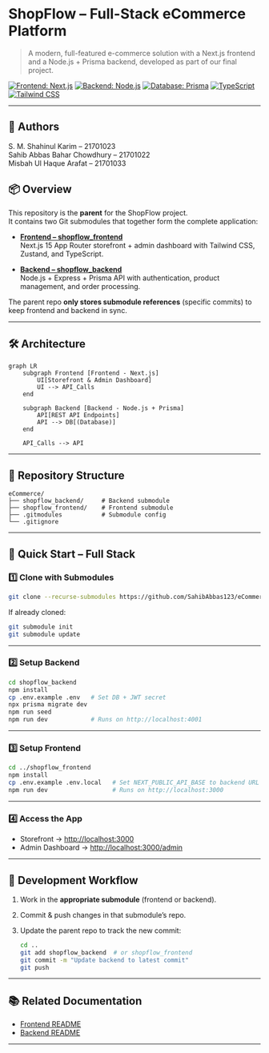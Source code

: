 # ShopFlow – Full-Stack eCommerce Platform

> A modern, full-featured e-commerce solution with a Next.js frontend and a Node.js + Prisma backend, developed as part of our final project.

[![Frontend: Next.js](https://img.shields.io/badge/Frontend-Next.js_15-black)](https://nextjs.org/)
[![Backend: Node.js](https://img.shields.io/badge/Backend-Node.js_Express-green)](https://nodejs.org/)
[![Database: Prisma](https://img.shields.io/badge/Database-Prisma_ORM-blue)](https://www.prisma.io/)
[![TypeScript](https://img.shields.io/badge/TypeScript-5-blue)](https://www.typescriptlang.org/)
[![Tailwind CSS](https://img.shields.io/badge/Tailwind-3-38B2AC)](https://tailwindcss.com/)

---
## 👥 Authors

S. M. Shahinul Karim – 21701023 \
Sahib Abbas Bahar Chowdhury – 21701022 \
Misbah Ul Haque Arafat – 21701033


## 📦 Overview

This repository is the **parent** for the ShopFlow project.  
It contains two Git submodules that together form the complete application:

- **[Frontend – shopflow_frontend](https://github.com/ShahinulRafi/shopflow_frontend.git)**  
  Next.js 15 App Router storefront + admin dashboard with Tailwind CSS, Zustand, and TypeScript.

- **[Backend – shopflow_backend](https://github.com/ShahinulRafi/shopflow_backend.git)**  
  Node.js + Express + Prisma API with authentication, product management, and order processing.

The parent repo **only stores submodule references** (specific commits) to keep frontend and backend in sync.

---

## 🛠️ Architecture

```mermaid
graph LR
    subgraph Frontend [Frontend - Next.js]
        UI[Storefront & Admin Dashboard]
        UI --> API_Calls
    end

    subgraph Backend [Backend - Node.js + Prisma]
        API[REST API Endpoints]
        API --> DB[(Database)]
    end

    API_Calls --> API
````

---

## 📂 Repository Structure

```
eCommerce/
├── shopflow_backend/     # Backend submodule
├── shopflow_frontend/    # Frontend submodule
├── .gitmodules           # Submodule config
└── .gitignore
```

---

## 🚀 Quick Start – Full Stack

### 1️⃣ Clone with Submodules

```bash
git clone --recurse-submodules https://github.com/SahibAbbas123/eCommerce.git
```

If already cloned:

```bash
git submodule init
git submodule update
```

---

### 2️⃣ Setup Backend

```bash
cd shopflow_backend
npm install
cp .env.example .env   # Set DB + JWT secret
npx prisma migrate dev
npm run seed
npm run dev            # Runs on http://localhost:4001
```

---

### 3️⃣ Setup Frontend

```bash
cd ../shopflow_frontend
npm install
cp .env.example .env.local   # Set NEXT_PUBLIC_API_BASE to backend URL
npm run dev                  # Runs on http://localhost:3000
```

---

### 4️⃣ Access the App

* Storefront → [http://localhost:3000](http://localhost:3000)
* Admin Dashboard → [http://localhost:3000/admin](http://localhost:3000/admin)

---

## 🔄 Development Workflow

1. Work in the **appropriate submodule** (frontend or backend).
2. Commit & push changes in that submodule’s repo.
3. Update the parent repo to track the new commit:

   ```bash
   cd ..
   git add shopflow_backend  # or shopflow_frontend
   git commit -m "Update backend to latest commit"
   git push
   ```

---

## 📚 Related Documentation

* [Frontend README](https://github.com/SahibAbbas123/shopflow_frontend)
* [Backend README](https://github.com/SahibAbbas123/shopflow_backend)


---
